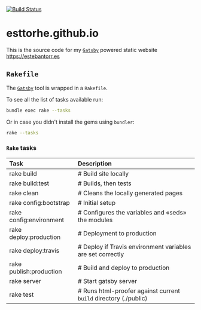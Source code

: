 [![Build Status](https://travis-ci.org/esttorhe/esttorhe.github.io.svg?branch=source)](https://travis-ci.org/esttorhe/esttorhe.github.io)

# esttorhe.github.io
This is the source code for my [`Gatsby`][gatsby] powered static website https://estebantorr.es

## `Rakefile`

The [`Gatsby`][gatsby] tool is wrapped in a `Rakefile`.

To see all the list of tasks available run:
```sh
bundle exec rake --tasks
```

Or in case you didn't install the gems using `bundler`:
```sh
rake --tasks
```

### `Rake` tasks

| Task  | Description  |
| :--- | :---------- |
| rake build              | # Build site locally |
| rake build:test         | # Builds, then tests |
| rake clean              | # Cleans the locally generated pages |
| rake config:bootstrap   | # Initial setup |
| rake config:environment | # Configures the variables and «seds» the modules |
| rake deploy:production  | # Deployment to production |
| rake deploy:travis      | # Deploy if Travis environment variables are set correctly |
| rake publish:production | # Build and deploy to production |
| rake server             | # Start gatsby server |
| rake test               | # Runs html-proofer against current `build` directory (./public) |

[gatsby]:https://gatsby.org